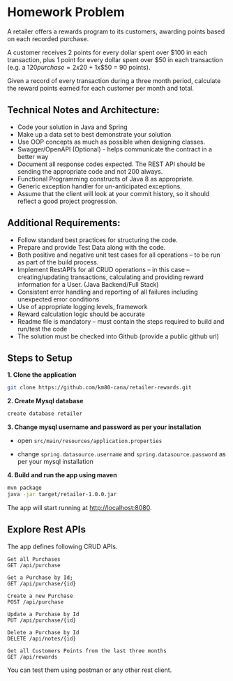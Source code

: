 # Homework Problem

A retailer offers a rewards program to its customers, awarding points based on each recorded
purchase.

A customer receives 2 points for every dollar spent over $100 in each transaction, plus 1 point
for every dollar spent over $50 in each transaction
(e.g. a $120 purchase = 2x$20 + 1x$50 = 90 points).

Given a record of every transaction during a three month period, calculate the reward points
earned for each customer per month and total.

## Technical Notes and Architecture:
+ Code your solution in Java and Spring
+ Make up a data set to best demonstrate your solution
+ Use OOP concepts as much as possible when designing classes.
+ Swagger/OpenAPI (Optional) - helps communicate the contract in a better way
+ Document all response codes expected. The REST API should be sending the
appropriate code and not 200 always.
+ Functional Programming constructs of Java 8 as appropriate.
+ Generic exception handler for un-anticipated exceptions.
+ Assume that the client will look at your commit history, so it should reflect a good project
progression.

## Additional Requirements:
+ Follow standard best practices for structuring the code.
+ Prepare and provide Test Data along with the code.
+ Both positive and negative unit test cases for all operations – to be run as part of the
build process.
+ Implement RestAPI’s for all CRUD operations – in this case – creating/updating
transactions, calculating and providing reward information for a User. (Java Backend/Full
Stack)
+ Consistent error handling and reporting of all failures including unexpected error
conditions
+ Use of appropriate logging levels, framework
+ Reward calculation logic should be accurate
+ Readme file is mandatory – must contain the steps required to build and run/test
the code
+ The solution must be checked into Github (provide a public github url)



## Steps to Setup

**1. Clone the application**

```bash
git clone https://github.com/km80-cana/retailer-rewards.git
```

**2. Create Mysql database**
```bash
create database retailer
```

**3. Change mysql username and password as per your installation**

+ open `src/main/resources/application.properties`

+ change `spring.datasource.username` and `spring.datasource.password` as per your mysql installation

**4. Build and run the app using maven**

```bash
mvn package
java -jar target/retailer-1.0.0.jar
```

The app will start running at <http://localhost:8080>.

## Explore Rest APIs

The app defines following CRUD APIs.

    Get all Purchases    
    GET /api/purchase    

    Get a Purchase by Id;
    GET /api/purchase/{id}

    Create a new Purchase
    POST /api/purchase
    
    Update a Purchase by Id
    PUT /api/purchase/{id}
    
    Delete a Purchase by Id
    DELETE /api/notes/{id}

    Get all Customers Points from the last three months
    GET /api/rewards

You can test them using postman or any other rest client.

